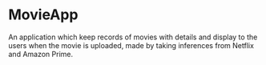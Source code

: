 # MovieApp
An application which keep records of movies with details and display to the users when the movie is uploaded, made by taking inferences from Netflix and Amazon Prime.

